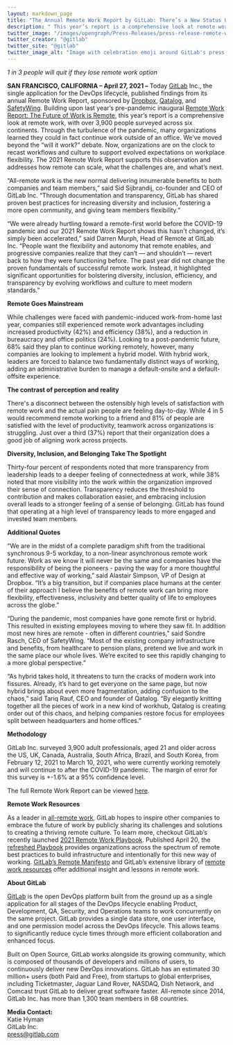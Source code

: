 ```yaml
---
layout: markdown_page
title: "The Annual Remote Work Report by GitLab: There’s a New Status Quo"
description: " This year’s report is a comprehensive look at remote work, with over 3,900 people surveyed across six continents."
twitter_image: "/images/opengraph/Press-Releases/press-release-remote-work-report-2021.png"
twitter_creator: "@gitlab"
twitter_site: "@gitlab"
twitter_image_alt: "Image with celebration emoji around GitLab's press release."
---
```


_1 in 3 people will quit if they lose remote work option_

**SAN FRANCISCO, CALIFORNIA – April 27, 2021 –** Today [GitLab](https://about.gitlab.com/) Inc., the single application for the DevOps lifecycle, published findings from its annual Remote Work Report, sponsored by [Dropbox](https://www.dropbox.com/?_hp=b&landing=dbv2), [Qatalog](https://qatalog.com/), and [SafetyWing](https://safetywing.com/). Building upon last year’s pre-pandemic inaugural [Remote Work Report: The Future of Work is Remote](https://about.gitlab.com/company/culture/all-remote/remote-work-report/), this year’s report is a comprehensive look at remote work, with over 3,900 people surveyed across six continents. Through the turbulence of the pandemic, many organizations learned they could in fact continue work outside of an office. We’ve moved beyond the “will it work?” debate. Now, organizations are on the clock to recast workflows and culture to support evolved expectations on workplace flexibility. The 2021 Remote Work Report supports this observation and addresses how remote can scale, what the challenges are, and what’s next.

“All-remote work is the new normal delivering innumerable benefits to both companies and team members,” said Sid Sijbrandij, co-founder and CEO of GitLab Inc. “Through documentation and transparency, GitLab has shared proven best practices for increasing diversity and inclusion, fostering a more open community, and giving team members flexibility.” 

“We were already hurtling toward a remote-first world before the COVID-19 pandemic and our 2021 Remote Work Report shows this hasn't changed, it’s simply been accelerated,” said Darren Murph, Head of Remote at GitLab Inc. “People want the flexibility and autonomy that remote enables, and progressive companies realize that they can’t — and shouldn’t — revert back to how they were functioning before. The past year did not change the proven fundamentals of successful remote work. Instead, it highlighted significant opportunities for bolstering diversity, inclusion, efficiency, and transparency by evolving workflows and culture to meet modern standards.”

**Remote Goes Mainstream**

While challenges were faced with pandemic-induced work-from-home last year, companies still experienced remote work advantages including increased productivity (42%) and efficiency (38%), and a reduction in bureaucracy and office politics (24%). Looking to a post-pandemic future, 68% said they plan to continue working remotely, however, many companies are looking to implement a hybrid model. With hybrid work, leaders are forced to balance two fundamentally distinct ways of working, adding an administrative burden to manage a default-onsite and a default-offsite experience.

**The contrast of perception and reality**

There's a disconnect between the ostensibly high levels of satisfaction with remote work and the actual pain people are feeling day-to-day. While 4 in 5 would recommend remote working to a friend and 81% of people are satisfied with the level of productivity, teamwork across organizations is struggling. Just over a third (37%) report that their organization does a good job of aligning work across projects.

**Diversity, Inclusion, and Belonging Take The Spotlight**

Thirty-four percent of respondents noted that more transparency from leadership leads to a deeper feeling of connectedness at work, while 38% noted that more visibility into the work within the organization improved their sense of connection. Transparency reduces the threshold to contribution and makes collaboration easier, and embracing inclusion overall leads to a stronger feeling of a sense of belonging. GitLab has found that operating at a high level of transparency leads to more engaged and invested team members.  

**Additional Quotes**

“We are in the midst of a complete paradigm shift from the traditional synchronous 9-5 workday, to a non-linear asynchronous remote work future. Work as we know it will never be the same and companies have the responsibility of being the pioneers - paving the way for a more thoughtful and effective way of working,” said Alastair Simpson, VP of Design at Dropbox. “It’s a big transition, but if companies place humans at the center of their approach I believe the benefits of remote work can bring more flexibility, effectiveness, inclusivity and better quality of life to employees across the globe.”

“During the pandemic, most companies have gone remote first or hybrid. This resulted in existing employees moving to where they saw fit. In addition most new hires are remote - often in different countries," said Sondre Rasch, CEO of SafetyWing. “Most of the existing company infrastructure and benefits, from healthcare to pension plans, pretend we live and work in the same place our whole lives. We’re excited to see this rapidly changing to a more global perspective.”

“As hybrid takes hold, it threatens to turn the cracks of modern work into fissures. Already, it’s hard to get everyone on the same page, but now hybrid brings about even more fragmentation, adding confusion to the chaos,” said Tariq Rauf, CEO and founder of Qatalog. “By elegantly knitting together all the pieces of work in a new kind of workhub, Qatalog is creating order out of this chaos, and helping companies restore focus for employees split between headquarters and home offices.”

**Methodology**

GitLab Inc. surveyed 3,900 adult professionals, aged 21 and older across the US, UK, Canada, Australia, South Africa, Brazil, and South Korea, from February 12, 2021 to March 10, 2021, who were currently working remotely and will continue to after the COVID-19 pandemic. The margin of error for this survey is +-1.6% at a 95% confidence level.

The full Remote Work Report can be viewed [here](https://about.gitlab.com/company/culture/all-remote/remote-work-report/).

**Remote Work Resources**

As a leader in [all-remote work](https://about.gitlab.com/company/culture/all-remote/), GitLab hopes to inspire other companies to embrace the future of work by publicly sharing its challenges and solutions to creating a thriving remote culture. To learn more, checkout GitLab’s recently launched [2021 Remote Work Playbook](https://about.gitlab.com/press/releases/2021-04-20-all-remote-playbook.html). Published April 20, the [refreshed Playbook](http://bit.ly/gitlabremote) provides organizations across the spectrum of remote best practices to build infrastructure and intentionally for this new way of working. [GitLab’s Remote Manifesto](https://about.gitlab.com/company/culture/all-remote/guide/) and GitLab’s extensive library of [remote work resources](https://about.gitlab.com/company/culture/all-remote/resources/) offer additional insight and lessons in remote work.

**About GitLab**

[GitLab](https://about.gitlab.com/) is the open DevOps platform built from the ground up as a single application for all stages of the DevOps lifecycle enabling Product, Development, QA, Security, and Operations teams to work concurrently on the same project. GitLab provides a single data store, one user interface, and one permission model across the DevOps lifecycle. This allows teams to significantly reduce cycle times through more efficient collaboration and enhanced focus.

Built on Open Source, GitLab works alongside its growing community, which is composed of thousands of developers and millions of users, to continuously deliver new DevOps innovations. GitLab has an estimated 30 million+ users (both Paid and Free), from startups to global enterprises, including Ticketmaster, Jaguar Land Rover, NASDAQ, Dish Network, and Comcast trust GitLab to deliver great software faster. All-remote since 2014, GitLab Inc. has more than 1,300 team members in 68 countries.

**Media Contact:**
<br>
Katie Hyman 
<br>
GitLab Inc.
<br>
[press@gitlab.com](mailto:press@gitlab.com)
